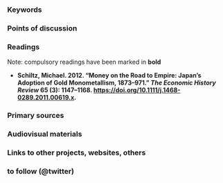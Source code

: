 ### Keywords


### Points of discussion


### Readings
Note: compulsory readings have been marked in **bold**

* **Schiltz, Michael. 2012. “Money on the Road to Empire: Japan’s Adoption of Gold Monometallism, 1873–971.” *The Economic History Review* 65 (3): 1147–1168. https://doi.org/10.1111/j.1468-0289.2011.00619.x.**


### Primary sources


### Audiovisual materials


### Links to other projects, websites, others


### to follow (@twitter)



